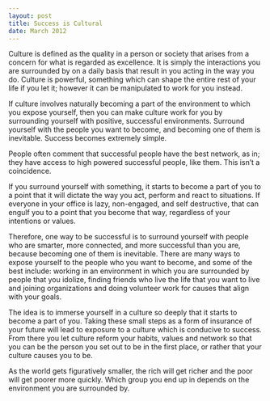```yaml
---
layout: post
title: Success is Cultural
date: March 2012
---
```


Culture is defined as the quality in a person or society that arises from a concern for what is regarded as excellence. It is simply the interactions you are surrounded by on a daily basis that result in you acting in the way you do. Culture is powerful, something which can shape the entire rest of your life if you let it; however it can be manipulated to work for you instead.

If culture involves naturally becoming a part of the environment to which you expose yourself, then you can make culture work for you by surrounding yourself with positive, successful environments. Surround yourself with the people you want to become, and becoming one of them is inevitable. Success becomes extremely simple.

People often comment that successful people have the best network, as in; they have access to high powered successful people, like them. This isn’t a coincidence.

If you surround yourself with something, it starts to become a part of you to a point that it will dictate the way you act, perform and react to situations. If everyone in your office is lazy, non-engaged, and self destructive, that can engulf you to a point that you become that way, regardless of your intentions or values.

Therefore, one way to be successful is to surround yourself with people who are smarter, more connected, and more successful than you are, because becoming one of them is inevitable.
There are many ways to expose yourself to the people who you want to become, and some of the best include: working in an environment in which you are surrounded by people that you idolize, finding friends who live the life that you want to live and joining organizations and doing volunteer work for causes that align with your goals.

The idea is to immerse yourself in a culture so deeply that it starts to become a part of you. Taking these small steps as a form of insurance of your future will lead to exposure to a culture which is conducive to success. From there you let culture reform your habits, values and network so that you can be the person you set out to be in the first place, or rather that your culture causes you to be.

As the world gets figuratively smaller, the rich will get richer and the poor will get poorer more quickly. Which group you end up in depends on the environment you are surrounded by.
